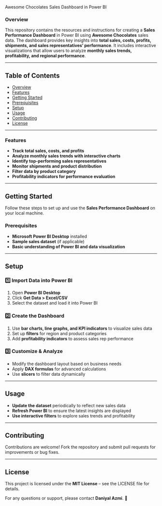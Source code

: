 Awesome Chocolates Sales Dashboard in Power BI

### **Overview**
This repository contains the resources and instructions for creating a **Sales Performance Dashboard** in Power BI using **Awesome Chocolates** sales data. The dashboard provides key insights into **total sales, costs, profits, shipments, and sales representatives’ performance**. It includes interactive visualizations that allow users to analyze **monthly sales trends, profitability, and regional performance**.

---

## **Table of Contents**
- [Overview](#overview)
- [Features](#features)
- [Getting Started](#getting-started)
- [Prerequisites](#prerequisites)
- [Setup](#setup)
- [Usage](#usage)
- [Contributing](#contributing)
- [License](#license)

---

### **Features**
- **Track total sales, costs, and profits**
- **Analyze monthly sales trends with interactive charts**
- **Identify top-performing sales representatives**
- **Monitor shipments and product distribution**
- **Filter data by product category**
- **Profitability indicators for performance evaluation**

---

## **Getting Started**
Follow these steps to set up and use the **Sales Performance Dashboard** on your local machine.

### **Prerequisites**
- **Microsoft Power BI Desktop** installed
- **Sample sales dataset** (if applicable)
- **Basic understanding of Power BI and data visualization**

---

## **Setup**

### **1️⃣ Import Data into Power BI**
1. Open **Power BI Desktop**
2. Click **Get Data > Excel/CSV**
3. Select the dataset and load it into Power BI

### **2️⃣ Create the Dashboard**
1. Use **bar charts, line graphs, and KPI indicators** to visualize sales data
2. Set up **filters** for region and product categories
3. Add **profitability indicators** to assess sales rep performance

### **3️⃣ Customize & Analyze**
- Modify the dashboard layout based on business needs
- Apply **DAX formulas** for advanced calculations
- Use **slicers** to filter data dynamically

---

## **Usage**
- **Update the dataset** periodically to reflect new sales data
- **Refresh Power BI** to ensure the latest insights are displayed
- **Use interactive filters** to explore sales trends and profitability

---

## **Contributing**
Contributions are welcome! Fork the repository and submit pull requests for improvements or bug fixes.

---

## **License**
This project is licensed under the **MIT License** – see the LICENSE file for details.

For any questions or support, please contact **Daniyal Azmi**. 🚀

